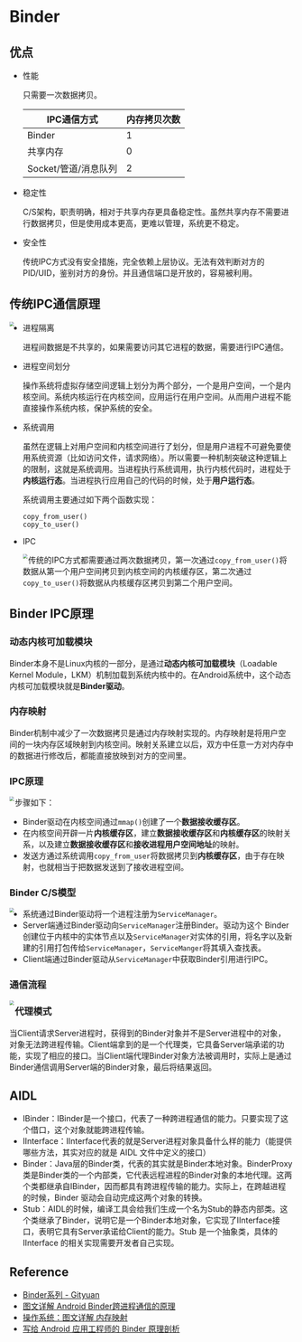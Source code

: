 # Binder

## 优点

* 性能

  只需要一次数据拷贝。

  | IPC通信方式          | 内存拷贝次数 |
  | -------------------- | ------------ |
  | Binder               | 1            |
  | 共享内存             | 0            |
  | Socket/管道/消息队列 | 2            |

* 稳定性

  C/S架构，职责明确，相对于共享内存更具备稳定性。虽然共享内存不需要进行数据拷贝，但是使用成本更高，更难以管理，系统更不稳定。

* 安全性

  传统IPC方式没有安全措施，完全依赖上层协议。无法有效判断对方的PID/UID，鉴别对方的身份。并且通信端口是开放的，容易被利用。



## 传统IPC通信原理

<img src="./images/Linux_Process.png" style="zoom:50%;" align="left" />

* 进程隔离

  进程间数据是不共享的，如果需要访问其它进程的数据，需要进行IPC通信。

* 进程空间划分

  操作系统将虚拟存储空间逻辑上划分为两个部分，一个是用户空间，一个是内核空间。系统内核运行在内核空间，应用运行在用户空间。从而用户进程不能直接操作系统内核，保护系统的安全。

* 系统调用

  虽然在逻辑上对用户空间和内核空间进行了划分，但是用户进程不可避免要使用系统资源（比如访问文件，请求网络）。所以需要一种机制突破这种逻辑上的限制，这就是系统调用。当进程执行系统调用，执行内核代码时，进程处于**内核运行态**。当进程执行应用自己的代码的时候，处于**用户运行态**。

  系统调用主要通过如下两个函数实现：

  ```
  copy_from_user()
  copy_to_user()
  ```

* IPC

  <img src="./images/Linux_IPC.png" style="zoom:50%;" align="left"/>

  传统的IPC方式都需要通过两次数据拷贝，第一次通过`copy_from_user()`将数据从第一个用户空间拷贝到内核空间的内核缓存区，第二次通过`copy_to_user()`将数据从内核缓存区拷贝到第二个用户空间。



## Binder IPC原理

### 动态内核可加载模块

Binder本身不是Linux内核的一部分，是通过**动态内核可加载模块**（Loadable Kernel Module，LKM）机制加载到系统内核中的。在Android系统中，这个动态内核可加载模块就是**Binder驱动**。

### 内存映射

Binder机制中减少了一次数据拷贝是通过内存映射实现的。内存映射是将用户空间的一块内存区域映射到内核空间。映射关系建立以后，双方中任意一方对内存中的数据进行修改后，都能直接放映到对方的空间里。

### IPC原理

<img src="./images/Binder_IPC.png" style="zoom:50%;" align="left">

步骤如下：

* Binder驱动在内核空间通过`mmap()`创建了一个**数据接收缓存区**。
* 在内核空间开辟一片**内核缓存区**，建立**数据接收缓存区**和**内核缓存区**的映射关系，以及建立**数据接收缓存区**和**接收进程用户空间地址**的映射。
* 发送方通过系统调用`copy_from_user`将数据拷贝到**内核缓存区**，由于存在映射，也就相当于把数据发送到了接收进程空间。

### Binder C/S模型

<img src="./images/Binder_Client_Server.png" style="zoom:50%" align="left">

* 系统通过Binder驱动将一个进程注册为`ServiceManager`。
* Server端通过Binder驱动向`ServiceManager`注册Binder。驱动为这个 Binder 创建位于内核中的实体节点以及`ServiceManager`对实体的引用，将名字以及新建的引用打包传给`ServiceManager`，`ServiceManger`将其填入查找表。
* Client端通过Binder驱动从`ServiceManager`中获取Binder引用进行IPC。

### 通信流程

<img src="./images/Binder_Work_Flow.png" style="zoom:50%" align="left">

### 代理模式

当Client请求Server进程时，获得到的Binder对象并不是Server进程中的对象，对象无法跨进程传输。Client端拿到的是一个代理类，它具备Server端承诺的功能，实现了相应的接口。当Client端代理Binder对象方法被调用时，实际上是通过Binder通信调用Server端的Binder对象，最后将结果返回。



## AIDL

* IBinder：IBinder是一个接口，代表了一种跨进程通信的能力。只要实现了这个借口，这个对象就能跨进程传输。
* IInterface：IInterface代表的就是Server进程对象具备什么样的能力（能提供哪些方法，其实对应的就是 AIDL 文件中定义的接口）
* Binder：Java层的Binder类，代表的其实就是Binder本地对象。BinderProxy类是Binder类的一个内部类，它代表远程进程的Binder对象的本地代理。这两个类都继承自IBinder，因而都具有跨进程传输的能力。实际上，在跨越进程的时候，Binder 驱动会自动完成这两个对象的转换。
* Stub：AIDL的时候，编译工具会给我们生成一个名为Stub的静态内部类。这个类继承了Binder，说明它是一个Binder本地对象，它实现了IInterface接口，表明它具有Server承诺给Client的能力。Stub 是一个抽象类，具体的 IInterface 的相关实现需要开发者自己实现。



## Reference

* [Binder系列 - Gityuan](http://gityuan.com/2015/10/31/binder-prepare/)
* [图文详解 Android Binder跨进程通信的原理](https://www.jianshu.com/p/4ee3fd07da14)
* [操作系统：图文详解 内存映射](https://www.jianshu.com/p/719fc4758813)
* [写给 Android 应用工程师的 Binder 原理剖析](https://juejin.im/post/5acccf845188255c3201100f)
